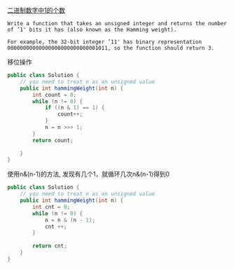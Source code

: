 [二进制数字中1的个数](https://leetcode.com/problems/number-of-1-bits/description/)


```
Write a function that takes an unsigned integer and returns the number of ’1' bits it has (also known as the Hamming weight).

For example, the 32-bit integer ’11' has binary representation 00000000000000000000000000001011, so the function should return 3.
```



移位操作
```java
public class Solution {
    // you need to treat n as an unsigned value
    public int hammingWeight(int n) {
        int count = 0;
        while (n != 0) {
            if ((n & 1) == 1) {
                count++;
            }
            n = n >>> 1;
        }
        return count;
        
    }
}
```

使用n&(n-1)的方法, 发现有几个1，就循环几次n&(n-1)得到0
```java
public class Solution {
    // you need to treat n as an unsigned value
    public int hammingWeight(int n) {
        int cnt = 0;
        while (n != 0) {
            n = n & (n - 1);
            cnt ++;
        }
        
        return cnt;
    }
}
```
